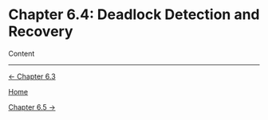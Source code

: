 # Chapter 6.4: Deadlock Detection and Recovery

Content

---

[← Chapter 6.3](Chapter%206%20%2058fff.md)

[Home](../../AiredDev%20b02d5/Notes%20on%20M%2061e3e.md)

[Chapter 6.5 →](Chapter%206%20%203a4c5.md)